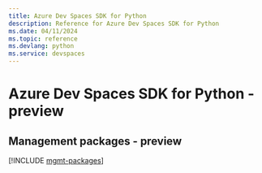 ```yaml
---
title: Azure Dev Spaces SDK for Python
description: Reference for Azure Dev Spaces SDK for Python
ms.date: 04/11/2024
ms.topic: reference
ms.devlang: python
ms.service: devspaces
---
```

# Azure Dev Spaces SDK for Python - preview

## Management packages - preview
[!INCLUDE [mgmt-packages](dev-spaces-mgmt-index.md)]